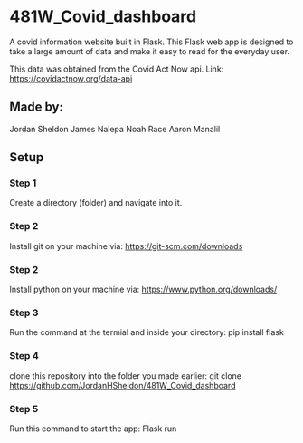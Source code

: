 # 481W_Covid_dashboard
A covid information website built in Flask.
This Flask web app is designed to take a large
amount of data and make it easy to read for 
the everyday user.

This data was obtained from the Covid Act Now api.
Link: https://covidactnow.org/data-api


## Made by:
Jordan Sheldon
James Nalepa
Noah Race
Aaron Manalil

## Setup

### Step 1
Create a directory (folder) and navigate into it.

### Step 2
Install git on your machine via:
https://git-scm.com/downloads

### Step 2
Install python on your machine via:
https://www.python.org/downloads/

### Step 3
Run the command at the termial and inside your directory:
pip install flask

### Step 4
clone this repository into the folder you made earlier:
git clone https://github.com/JordanHSheldon/481W_Covid_dashboard

### Step 5 
Run this command to start the app:
Flask run
